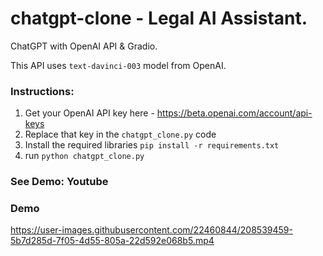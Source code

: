 # chatgpt-clone - Legal AI Assistant.
ChatGPT with OpenAI API & Gradio.

This API uses `text-davinci-003` model from OpenAI.

### Instructions:

1. Get your OpenAI API key here - https://beta.openai.com/account/api-keys
2. Replace that key in the `chatgpt_clone.py` code 
3. Install the required libraries `pip install -r requirements.txt` 
4. run `python chatgpt_clone.py` 

### See Demo: Youtube

### Demo
https://user-images.githubusercontent.com/22460844/208539459-5b7d285d-7f05-4d55-805a-22d592e068b5.mp4



